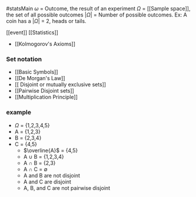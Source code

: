 #statsMain 
$\omega$ = Outcome, the result of an experiment
$\Omega$ = [[Sample space]], the set of all possible outcomes
$|\Omega|$ = Number of possible outcomes. Ex: A coin has a $|\Omega|$ = 2, heads or tails.

[[event]]
[[Statistics]]

- [[Kolmogorov's Axioms]]
### Set notation
- [[Basic Symbols]]
- [[De Morgan's Law]]
- [[ Disjoint or mutually exclusive sets]]
- [[Pairwise Disjoint sets]]
- [[Multiplication Principle]]

### example 
- $\Omega$ = {1,2,3,4,5}
- A = {1,2,3}
- B = {2,3,4}
- C = {4,5}
	- $\overline{A}$ = {4,5}
	- A $\cup$ B = {1,2,3,4}
	- A $\cap$ B = {2,3}
	- A $\cap$ C = $\emptyset$
	- A and B are not disjoint
	- A and C are disjoint
	- A, B, and C are not pairwise disjoint

